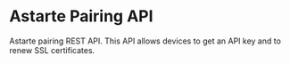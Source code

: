 Astarte Pairing API
===================

Astarte pairing REST API. This API allows devices to get an API key and to renew SSL certificates.
